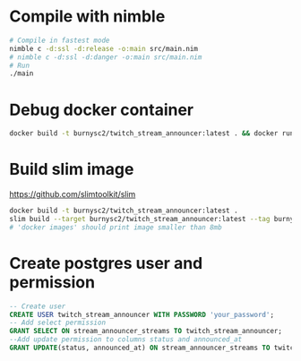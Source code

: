 # Compile with nimble

```sh
# Compile in fastest mode
nimble c -d:ssl -d:release -o:main src/main.nim
# nimble c -d:ssl -d:danger -o:main src/main.nim
# Run
./main
```

# Debug docker container

```sh
docker build -t burnysc2/twitch_stream_announcer:latest . && docker run -it burnysc2/twitch_stream_announcer:latest sh -c 'apk add gdu && gdu /'
```

# Build slim image

https://github.com/slimtoolkit/slim

```sh
docker build -t burnysc2/twitch_stream_announcer:latest .
slim build --target burnysc2/twitch_stream_announcer:latest --tag burnysc2/twitch_stream_announcer:slim --http-probe=false --env-file .env --exec "/root/tsa/main"
# 'docker images' should print image smaller than 8mb
```

# Create postgres user and permission

```sql
-- Create user
CREATE USER twitch_stream_announcer WITH PASSWORD 'your_password';
-- Add select permission
GRANT SELECT ON stream_announcer_streams TO twitch_stream_announcer;
--Add update permission to columns status and announced_at
GRANT UPDATE(status, announced_at) ON stream_announcer_streams TO twitch_stream_announcer;
```
